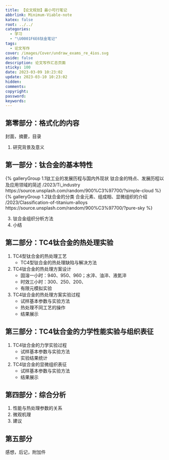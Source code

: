 ```yaml
---
title: 【论文规划】最小可行笔记
abbrlink: Minimum-Viable-note
katex: false
root: ../../
categories:
  - 学习
  - "\U0001F6E6钛金笔记"
tags:
  - 论文写作
cover: /images/Cover/undraw_exams_re_4ios.svg
aside: false
description: 论文写作汇总页面
sticky: 100
date: 2023-03-09 10:23:02
update: 2023-03-10 10:23:02
hidden:
comments:
copyright:
password:
keywords:
---
```


## 第零部分：格式化的内容
封面，摘要，目录
1. 研究背景及意义

## 第一部分：钛合金的基本特性
<div class="gallery-group-main">
{% galleryGroup 1.1钛工业的发展历程与国内外现状 钛合金的特点、发展历程以及应用领域的简述 /2023/Ti_industry https://source.unsplash.com/random/900%C3%97700/?simple-cloud %}
{% galleryGroup 1.2钛合金的分类 合金元素、组成相、显微组织的介绍 /2023/Classification-of-titanium-alloys https://source.unsplash.com/random/900%C3%97700/?pure-sky %}
</div>

3. 钛合金组织分析方法
4. 小结
## 第二部分：TC4钛合金的热处理实验
1.  TC4型钛合金的热处理工艺
	* TC4型钛合金的热处理缺陷与解决方法
2. TC4钛合金的热处理方案设计
	* 固溶一小时：940、950、960；水淬、油淬、液氮淬
	* 时效三小时：300、250、200、
	* 有限元模拟实验
1. TC4钛合金的热处理方案实验过程
	* 试样基本参数与实验方法
	* 热处理不同工艺的操作
	* 结果展示
## 第三部分：TC4钛合金的力学性能实验与组织表征
1.  TC4钛合金的力学实验过程
	*  试样基本参数与实验方法
	* 实验结果统计
2. TC4钛合金的显微组织表征
	* 试样基本参数与实验方法
	* 结果展示
## 第四部分：综合分析
1. 性能与热处理参数的关系
2. 微观机理
3. 建议

## 第五部分
感想，后记，附加件